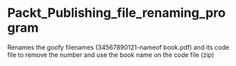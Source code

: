 # Packt_Publishing_file_renaming_program
Renames the goofy filenames (34567890121-nameof book.pdf) and its code file to remove the number and use the book name on the code file (zip)
